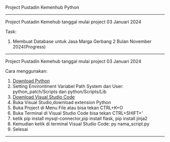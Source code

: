 Project Pustadin Kemenhub Python

---------------------------------------------------------------------------------------------------------------------------------------------------------------------------------------------------------------------------------------------------------------------------------

Project Pustadin Kemehub tanggal mulai project 03 Januari 2024

Task:
1. Membuat Database untuk Jasa Marga Gerbang 2 Bulan November 2024(Progress)

---------------------------------------------------------------------------------------------------------------------------------------------------------------------------------------------------------------------------------------------------------------------------------

Project Pustadin Kemehub tanggal mulai project 03 Januari 2024

Cara menggunakan:

1. [Download Python]("https://www.python.org/downloads/")
2. Setting Environtment Variabel Path System dan User: python_patch/Scripts dan python/Scripts/Lib
3. [Download Visual Studio Code]("https://code.visualstudio.com/download")
4. Buka Visual Studio,download extension Python
5. Buka Project di Menu File atau bisa tekan CTRL+K+O
6. Buka Terminal di Visual Studio Code bisa tekan CTRL+SHIFT+'
7. ketik pip install mysql-connector,pip install flask, pip install jinja2
8. Kemudian ketik di terminal Visual Studio Code: py nama_script.py
9. Selesai

---------------------------------------------------------------------------------------------------------------------------------------------------------------------------------------------------------------------------------------------------------------------------------



